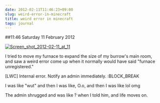 ```yaml
---
date: 2012-02-11T11:46:23+09:00
slug: weird-error-in-minecraft
title: weird error in minecraft
tags: journal
---
```


##11:46 Saturday 11 February 2012

[![Screen_shot_2012-02-11_at_11](http://getfile6.posterous.com/getfile/files.posterous.com/temp-2012-02-10/hrGilyadEmldGDfychkHkJojbitgqCBxsscntECyDDtnCfrscBzmlCdoIFGl/Screen_shot_2012-02-11_at_11.33.35_AM.png.scaled500.png)](http://getfile3.posterous.com/getfile/files.posterous.com/temp-2012-02-10/hrGilyadEmldGDfychkHkJojbitgqCBxsscntECyDDtnCfrscBzmlCdoIFGl/Screen_shot_2012-02-11_at_11.33.35_AM.png.scaled1000.png)

I tried to move my furnace to expand the size of my burrow's main room, and saw a weird error come up when it normally would have said "furnace unregistered."

 

[LWC] Internal error. Notify an admin immediately. :BLOCK_BREAK

 

I was like "wut" and then I was like, O.o, and then I was like lol omg

 

The admin shrugged and was like ? when I told him, and life moves on.

 
